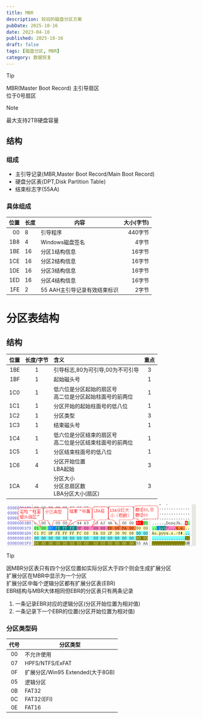 ```yaml
---
title: MBR
description: 较旧的磁盘分区方案
pubDate: 2025-10-16
date: 2023-04-10
published: 2025-10-16
draft: false
tags: [磁盘分区, MBR]
category: 数据恢复
---
```


> [!TIP]
> MBR(Master Boot Record) 主引导扇区<br/>
> 位于0号扇区

> [!NOTE]
> 最大支持2TB硬盘容量

## 结构

### 组成

- 主引导记录(MBR,Master Boot Record/Main Boot Record)
- 硬盘分区表(DPT,Disk Partition Table)
- 结束标志字(55AA)

### 具体组成

|  位置 | 长度 | 内容                | 大小(字节) |
|----:|----|-------------------|-------:|
|  00 | 8  | 引导程序              |  440字节 |
| 1B8 | 4  | Windows磁盘签名       |    4字节 |
| 1BE | 16 | 分区1结构信息           |   16字节 |
| 1CE | 16 | 分区2结构信息           |   16字节 |
| 1DE | 16 | 分区3结构信息           |   16字节 |
| 1ED | 16 | 分区4结构信息           |   16字节 |
| 1FE | 2  | 55 AAH主引导记录有效结束标识 |    2字节 |

# 分区表结构

## 结构

|  位置 | 长度/字节 | 含义                               | 重点 |
|----:|:-----:|:---------------------------------|:--:|
| 1BE |   1   | 引导标志,80为可引导,00为不可引导              | 3  |
| 1BF |   1   | 起始磁头号                            | 1  |
| 1C0 |   1   | 低六位是分区起始的扇区号<br/>高二位是分区起始柱面号的前两位 | 1  |
| 1C1 |   1   | 分区开始的起始柱面号的低八位                   | 1  |
| 1C2 |   1   | 分区类型                             | 3  |
| 1C3 |   1   | 结束磁头号                            | 1  |
| 1C4 |   1   | 低六位是分区结束的扇区号<br/>高二位是分区结束柱面号的前两位 | 1  |
| 1C5 |   1   | 分区结束柱面号的低八位                      | 1  |
| 1C6 |   4   | 分区开始位置<br/>LBA起始                 | 3  |
| 1CA |   4   | 分区大小<br/>分区总扇区数<br/>LBA分区大小(扇区)  | 3  |


![分区表](分区表.png)

> [!TIP]
> 因MBR分区表只有四个分区位置如实际分区大于四个则会生成扩展分区<br/>
> 扩展分区在MBR中显示为一个分区<br/>
> 扩展分区中每个逻辑分区都有扩展分区表(EBR)<br/>
> EBR结构与MBR大体相同但EBR的分区表只有两条记录<br/>
> 1. 一条记录EBR对应的逻辑分区(分区开始位置为相对值)
> 2. 一条记录下一个EBR的位置(分区开始位置为相对值)

### 分区类型码

| 代号 | 分区类型                       |
|:--:|----------------------------|
| 00 | 不允许使用                      |
| 07 | HPFS/NTFS/ExFAT            |
| 0F | 扩展分区/Win95 Extended(大于8GB) |
| 05 | 逻辑分区                       |
| 0B | FAT32                      |
| 0C | FAT32(EFI)                 |
| 0E | FAT16                      |